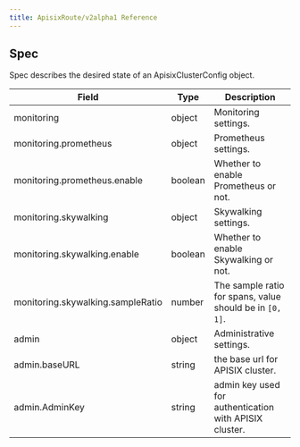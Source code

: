 ```yaml
---
title: ApisixRoute/v2alpha1 Reference
---
```


<!--
#
# Licensed to the Apache Software Foundation (ASF) under one or more
# contributor license agreements.  See the NOTICE file distributed with
# this work for additional information regarding copyright ownership.
# The ASF licenses this file to You under the Apache License, Version 2.0
# (the "License"); you may not use this file except in compliance with
# the License.  You may obtain a copy of the License at
#
#     http://www.apache.org/licenses/LICENSE-2.0
#
# Unless required by applicable law or agreed to in writing, software
# distributed under the License is distributed on an "AS IS" BASIS,
# WITHOUT WARRANTIES OR CONDITIONS OF ANY KIND, either express or implied.
# See the License for the specific language governing permissions and
# limitations under the License.
#
-->

## Spec

Spec describes the desired state of an ApisixClusterConfig object.

|     Field     |  Type    |     Description       |
|---------------|----------|-----------------------|
| monitoring | object | Monitoring settings. |
| monitoring.prometheus | object | Prometheus settings. |
| monitoring.prometheus.enable | boolean | Whether to enable Prometheus or not. |
| monitoring.skywalking | object | Skywalking settings. |
| monitoring.skywalking.enable | boolean | Whether to enable Skywalking or not. |
| monitoring.skywalking.sampleRatio | number | The sample ratio for spans, value should be in `[0, 1]`.|
| admin | object | Administrative settings. |
| admin.baseURL | string | the base url for APISIX cluster. |
| admin.AdminKey | string | admin key used for authentication with APISIX cluster. |
